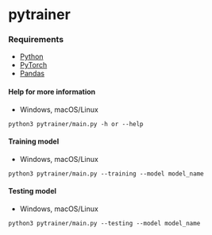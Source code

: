 # pytrainer

### Requirements
* [Python](https://www.python.org)
* [PyTorch](https://nodejs.org)
* [Pandas](https://pandas.pydata.org)

#### Help for more information
* Windows, macOS/Linux
```
python3 pytrainer/main.py -h or --help
```
#### Training model
* Windows, macOS/Linux
```
python3 pytrainer/main.py --training --model model_name
```
#### Testing model
* Windows, macOS/Linux
```
python3 pytrainer/main.py --testing --model model_name
```
